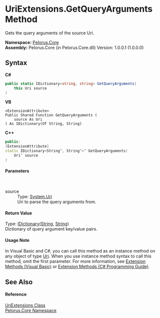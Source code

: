 # UriExtensions.GetQueryArguments Method 
 

Gets the query arguments of the source Uri.

**Namespace:**&nbsp;<a href="CB7C5302">Pelorus.Core</a><br />**Assembly:**&nbsp;Pelorus.Core (in Pelorus.Core.dll) Version: 1.0.0.1 (1.0.0.0)

## Syntax

**C#**<br />
``` C#
public static IDictionary<string, string> GetQueryArguments(
	this Uri source
)
```

**VB**<br />
``` VB
<ExtensionAttribute>
Public Shared Function GetQueryArguments ( 
	source As Uri
) As IDictionary(Of String, String)
```

**C++**<br />
``` C++
public:
[ExtensionAttribute]
static IDictionary<String^, String^>^ GetQueryArguments(
	Uri^ source
)
```


#### Parameters
&nbsp;<dl><dt>source</dt><dd>Type: <a href="http://msdn2.microsoft.com/en-us/library/txt7706a" target="_blank">System.Uri</a><br />Uri to parse the query arguments from.</dd></dl>

#### Return Value
Type: <a href="http://msdn2.microsoft.com/en-us/library/s4ys34ea" target="_blank">IDictionary</a>(<a href="http://msdn2.microsoft.com/en-us/library/s1wwdcbf" target="_blank">String</a>, <a href="http://msdn2.microsoft.com/en-us/library/s1wwdcbf" target="_blank">String</a>)<br />Dictionary of query argument key/value pairs.

#### Usage Note
In Visual Basic and C#, you can call this method as an instance method on any object of type <a href="http://msdn2.microsoft.com/en-us/library/txt7706a" target="_blank">Uri</a>. When you use instance method syntax to call this method, omit the first parameter. For more information, see <a href="http://msdn.microsoft.com/en-us/library/bb384936.aspx">Extension Methods (Visual Basic)</a> or <a href="http://msdn.microsoft.com/en-us/library/bb383977.aspx">Extension Methods (C# Programming Guide)</a>.

## See Also


#### Reference
<a href="4156B698">UriExtensions Class</a><br /><a href="CB7C5302">Pelorus.Core Namespace</a><br />